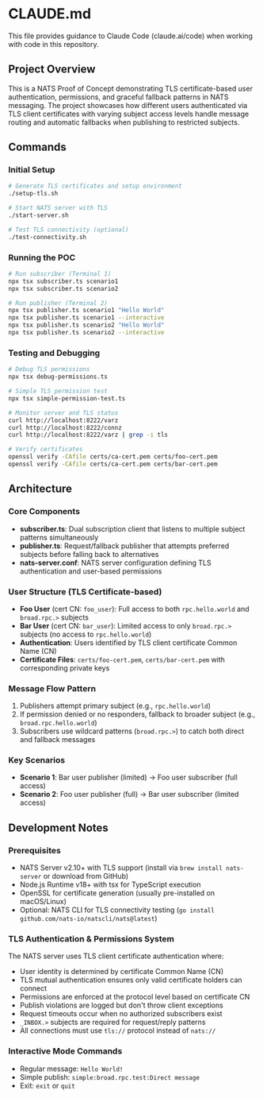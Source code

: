 # CLAUDE.md

This file provides guidance to Claude Code (claude.ai/code) when working with code in this repository.

## Project Overview

This is a NATS Proof of Concept demonstrating TLS certificate-based user authentication, permissions, and graceful fallback patterns in NATS messaging. The project showcases how different users authenticated via TLS client certificates with varying subject access levels handle message routing and automatic fallbacks when publishing to restricted subjects.

## Commands

### Initial Setup
```bash
# Generate TLS certificates and setup environment
./setup-tls.sh

# Start NATS server with TLS
./start-server.sh

# Test TLS connectivity (optional)
./test-connectivity.sh
```

### Running the POC
```bash
# Run subscriber (Terminal 1)
npx tsx subscriber.ts scenario1
npx tsx subscriber.ts scenario2

# Run publisher (Terminal 2)  
npx tsx publisher.ts scenario1 "Hello World"
npx tsx publisher.ts scenario1 --interactive
npx tsx publisher.ts scenario2 "Hello World"
npx tsx publisher.ts scenario2 --interactive
```

### Testing and Debugging
```bash
# Debug TLS permissions
npx tsx debug-permissions.ts

# Simple TLS permission test
npx tsx simple-permission-test.ts

# Monitor server and TLS status
curl http://localhost:8222/varz
curl http://localhost:8222/connz
curl http://localhost:8222/varz | grep -i tls

# Verify certificates
openssl verify -CAfile certs/ca-cert.pem certs/foo-cert.pem
openssl verify -CAfile certs/ca-cert.pem certs/bar-cert.pem
```

## Architecture

### Core Components
- **subscriber.ts**: Dual subscription client that listens to multiple subject patterns simultaneously
- **publisher.ts**: Request/fallback publisher that attempts preferred subjects before falling back to alternatives
- **nats-server.conf**: NATS server configuration defining TLS authentication and user-based permissions

### User Structure (TLS Certificate-based)
- **Foo User** (cert CN: `foo_user`): Full access to both `rpc.hello.world` and `broad.rpc.>` subjects
- **Bar User** (cert CN: `bar_user`): Limited access to only `broad.rpc.>` subjects (no access to `rpc.hello.world`)
- **Authentication**: Users identified by TLS client certificate Common Name (CN)
- **Certificate Files**: `certs/foo-cert.pem`, `certs/bar-cert.pem` with corresponding private keys

### Message Flow Pattern
1. Publishers attempt primary subject (e.g., `rpc.hello.world`)
2. If permission denied or no responders, fallback to broader subject (e.g., `broad.rpc.hello.world`)  
3. Subscribers use wildcard patterns (`broad.rpc.>`) to catch both direct and fallback messages

### Key Scenarios
- **Scenario 1**: Bar user publisher (limited) → Foo user subscriber (full access)
- **Scenario 2**: Foo user publisher (full) → Bar user subscriber (limited access)

## Development Notes

### Prerequisites
- NATS Server v2.10+ with TLS support (install via `brew install nats-server` or download from GitHub)
- Node.js Runtime v18+ with tsx for TypeScript execution
- OpenSSL for certificate generation (usually pre-installed on macOS/Linux)
- Optional: NATS CLI for TLS connectivity testing (`go install github.com/nats-io/natscli/nats@latest`)

### TLS Authentication & Permissions System
The NATS server uses TLS client certificate authentication where:
- User identity is determined by certificate Common Name (CN)
- TLS mutual authentication ensures only valid certificate holders can connect
- Permissions are enforced at the protocol level based on certificate CN
- Publish violations are logged but don't throw client exceptions
- Request timeouts occur when no authorized subscribers exist
- `_INBOX.>` subjects are required for request/reply patterns
- All connections must use `tls://` protocol instead of `nats://`

### Interactive Mode Commands
- Regular message: `Hello World!`
- Simple publish: `simple:broad.rpc.test:Direct message`
- Exit: `exit` or `quit`
